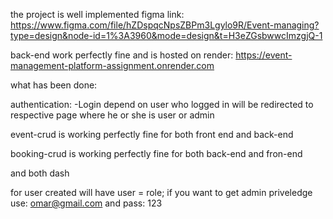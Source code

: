 the project is well implemented figma link: https://www.figma.com/file/hZDspqcNpsZBPm3Lgylo9R/Event-managing?type=design&node-id=1%3A3960&mode=design&t=H3eZGsbwwcImzgjQ-1

back-end work perfectly fine and is hosted on render: https://event-management-platform-assignment.onrender.com

what has been done:

authentication: -Login depend on user who logged in will be redirected to respective page where he or she is user or admin

event-crud is working perfectly fine for both front end and back-end

booking-crud is working perfectly fine for both back-end and fron-end

and both dash

for user created will have user = role; if you want to get admin priveledge use: omar@gmail.com and pass: 123